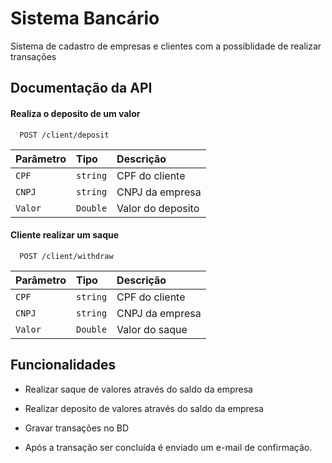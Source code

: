 
# Sistema Bancário

Sistema de cadastro de empresas e clientes com a possiblidade de realizar transações


## Documentação da API

#### Realiza o deposito de um valor

```http
  POST /client/deposit
```

| Parâmetro   | Tipo       | Descrição                           |
| :---------- | :--------- | :---------------------------------- |
| `CPF` | `string` | CPF do cliente |
| `CNPJ` | `string` | CNPJ da empresa
| `Valor` | `Double` | Valor do deposito |

#### Cliente realizar um saque

```http
  POST /client/withdraw
```

| Parâmetro   | Tipo       | Descrição                                   |
| :---------- | :--------- | :------------------------------------------ |
| `CPF` | `string` | CPF do cliente |
| `CNPJ` | `string` | CNPJ da empresa
| `Valor` | `Double` | Valor do saque |




## Funcionalidades

-  Realizar saque de valores através do saldo da empresa
-  Realizar deposito de valores através do saldo da empresa

- Gravar transações no BD
- Após a transação ser concluída é enviado um e-mail de confirmação.

